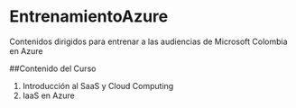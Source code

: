 # EntrenamientoAzure
Contenidos dirigidos para entrenar a las audiencias de Microsoft Colombia en Azure

##Contenido del Curso
1. Introducción al SaaS y Cloud Computing
2. IaaS en Azure
